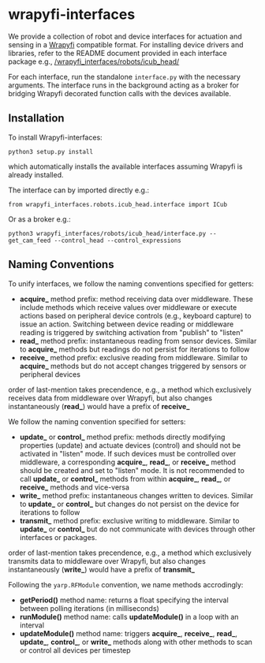 # wrapyfi-interfaces

We provide a collection of robot and device interfaces for actuation and sensing in a [Wrapyfi](https://github.com/modular-ml/wrapyfi) compatible format. For installing device drivers and libraries, refer to the README document provided in each interface package e.g., [/wrapyfi_interfaces/robots/icub_head/](/wrapyfi_interfaces/robots/icub_head/)

For each interface, run the standalone `interface.py` with the necessary arguments. The interface runs in the background acting as a broker for bridging Wrapyfi decorated function calls with the devices available. 

## Installation

To install Wrapyfi-interfaces:

```
python3 setup.py install
```

which automatically installs the available interfaces assuming Wrapyfi is already installed.

The interface can by imported directly e.g.:

```
from wrapyfi_interfaces.robots.icub_head.interface import ICub
```

Or as a broker e.g.:

```
python3 wrapyfi_interfaces/robots/icub_head/interface.py --get_cam_feed --control_head --control_expressions
```

## Naming Conventions

To unify interfaces, we follow the naming conventions specified for getters:

* **acquire_** method prefix: method receiving data over middleware. These include methods which receive values over middleware or execute actions based on peripheral device controls (e.g., keyboard capture) to issue an action. Switching between device reading or middleware reading is triggered by switching activation from "publish" to "listen"
* **read_** method prefix: instantaneous reading from sensor devices. Similar to **acquire_** methods but readings do not persist for iterations to follow
* **receive_** method prefix: exclusive reading from middleware. Similar to **acquire_** methods but do not accept changes triggered by sensors or peripheral devices

order of last-mention takes precendence, e.g., a method which exclusively receives data from middleware over Wrapyfi, but also changes instantaneously (**read_**) would have a prefix of **receive_**

We follow the naming convention specified for setters:

* **update_** or **control_** method prefix: methods directly modifying properties (update) and actuate devices (control) and should not be activated in "listen" mode. If such devices must be controlled over middleware, a corresponding **acquire_**, **read_**, or **receive_** method should be created and set to "listen" mode. It is not recommended to call **update_** or **control_** methods from within **acquire_**, **read_**, or **receive_** methods and vice-versa
* **write_** method prefix: instantaneous changes written to devices. Similar to **update_** or **control_** but changes do not persist on the device for iterations to follow
* **transmit_** method prefix: exclusive writing to middleware. Similar to **update_** or **control_** but do not communicate with devices through other interfaces or packages. 

order of last-mention takes precendence, e.g., a method which exclusively transmits data to middleware over Wrapyfi, but also changes instantaneously (**write_**) would have a prefix of **transmit_**

Following the `yarp.RFModule` convention, we name methods accrodingly:

* **getPeriod()** method name: returns a float specifying the interval between polling iterations (in milliseconds)
* **runModule()** method name: calls **updateModule()** in a loop with an interval 
* **updateModule()** method name: triggers **acquire_**, **receive_**, **read_**, **update_**, **control_**, or **write_** methods along with other methods to scan or control all devices per timestep
